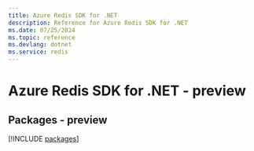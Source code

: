 ```yaml
---
title: Azure Redis SDK for .NET
description: Reference for Azure Redis SDK for .NET
ms.date: 07/25/2024
ms.topic: reference
ms.devlang: dotnet
ms.service: redis
---
```

# Azure Redis SDK for .NET - preview
## Packages - preview
[!INCLUDE [packages](redis-index.md)]